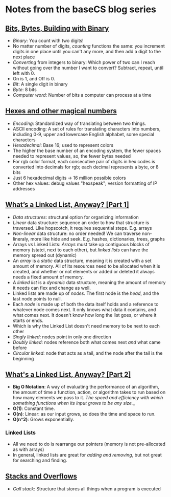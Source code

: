 # Notes from the baseCS blog series

## [Bits, Bytes, Building with Binary](https://medium.com/basecs/bits-bytes-building-with-binary-13cb4289aafa)
- _Binary_: You count with two digits! 
- No matter number of digits, _counting_ functions the same: you increment digits in one place until you can't any more, and then add a digit to the next place 
- _Converting_ from integers to binary: Which power of two can I reach without going over the number I want to convert? Subtract, repeat, until left with 0. 
- On is 1, and Off is 0. 
- _Bit_: A single digit in binary 
- _Byte_: 8 bits 
- _Computer word_: Number of bits a computer can process at a time 

## [Hexes and other magical numbers](https://medium.com/basecs/hexs-and-other-magical-numbers-9785bc26b7ee)
- _Encoding_: Standardized way of translating between two things. 
- ASCII encoding: A set of rules for translating characters into numbers, including 0-9, upper and lowercase English alphabet, some special characters
- _Hexadecimal_: Base 16; used to represent colors
- The higher the base number of an encoding system, the fewer spaces needed to represent values, so, the fewer bytes needed 
- For rgb color format, each consecutive pair of digits in hex codes is converted into decimals for rgb; each decimal represents a byte, or 8 bits 
- Just 6 hexadecimal digits -> 16 million possible colors 
- Other hex values: debug values "hexspeak"; version formatting of IP addresses 

## [What’s a Linked List, Anyway? [Part 1]](https://medium.com/basecs/whats-a-linked-list-anyway-part-1-d8b7e6508b9d)
- _Data structures_: structural option for organizing information 
- _Linear_ data structure: sequence an order to how that structure is traversed. Like hopscotch, it requires sequential steps. E.g. arrays 
- _Non-linear_ data structure: no order needed! We can traverse non-lineraly, more like hide and seek. E.g. hashes, dictionaries, trees, graphs 
- Arrays *vs* Linked Lists: *Arrays* must take up contiguous blocks of memory (statci, next to each other), but *linked lists* can have the memory spread out (dynamic)
- An _array_ is a _static_ data structure, meaning it is created with a set amount of memory. All of its resources need to be allocated when it is created, and whether or not elements or added or deleted it always needs a fixed amount of memory. 
- A _linked list_ is a _dynamic_ data structure, meaning the amount of memory it needs can flex and change as well. 
- Linked lists are made up of _nodes_. The first node is the _head_, and the last node points to null. 
- Each _node_ is made up of both the data itself holds and a reference to whatever node comes next. It only knows what data it contains, and what comes next. It doesn't know how long the list goes, or where it starts or ends. 
- Which is why the Linked List doesn't need memory to be next to each other 
- _Singly linked_: nodes point in only one direction 
- _Doubly linked_: nodes reference both what comes next _and_ what came before 
- _Circular linked_: node that acts as a tail, and the node after the tail is the beginning 

## [What's a Linked List, Anyway? [Part 2]](https://medium.com/basecs/whats-a-linked-list-anyway-part-2-131d96f71996)
- __Big O Notation__: A way of evaluating the performance of an algorithm, the amount of time a function, action, or algorithm takes to run based on how many elements we pass to it. _The speed and efficiency with which something functions when its input grows to be any size.__ 
- **O(1)**: Constant time. 
- **O(n)**: Linear: as our input grows, so does the time and space to run. 
- **O(n^2)**: Grows exponentially. 

### Linked Lists
- All we need to do is rearrange our pointers (memory is not pre-allocated as with arrays)
- In general, linked lists are great for _adding and removing_, but not great for searching and finding. 

## [Stacks and Overflows](https://medium.com/basecs/stacks-and-overflows-dbcf7854dc67)
- _Call stack_: Structure that stores all things when a program is executed 
